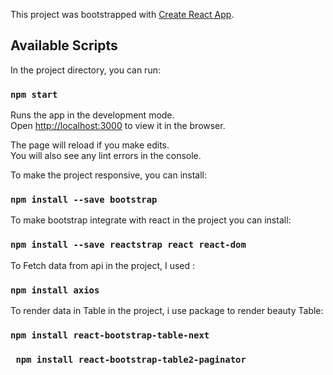 This project was bootstrapped with [Create React App](https://github.com/facebook/create-react-app).

## Available Scripts

In the project directory, you can run:

### `npm start`

Runs the app in the development mode.<br>
Open [http://localhost:3000](http://localhost:3000) to view it in the browser.

The page will reload if you make edits.<br>
You will also see any lint errors in the console.


To make  the project responsive, you can install:

### `npm install --save bootstrap`

To make bootstrap integrate with react in the project you can install:

### `npm install --save reactstrap react react-dom`

To Fetch data from api in the project, I used :

### `npm install axios`

To render data in Table in the project, i use package to render beauty Table:

### `npm install react-bootstrap-table-next`
### ` npm install react-bootstrap-table2-paginator`

